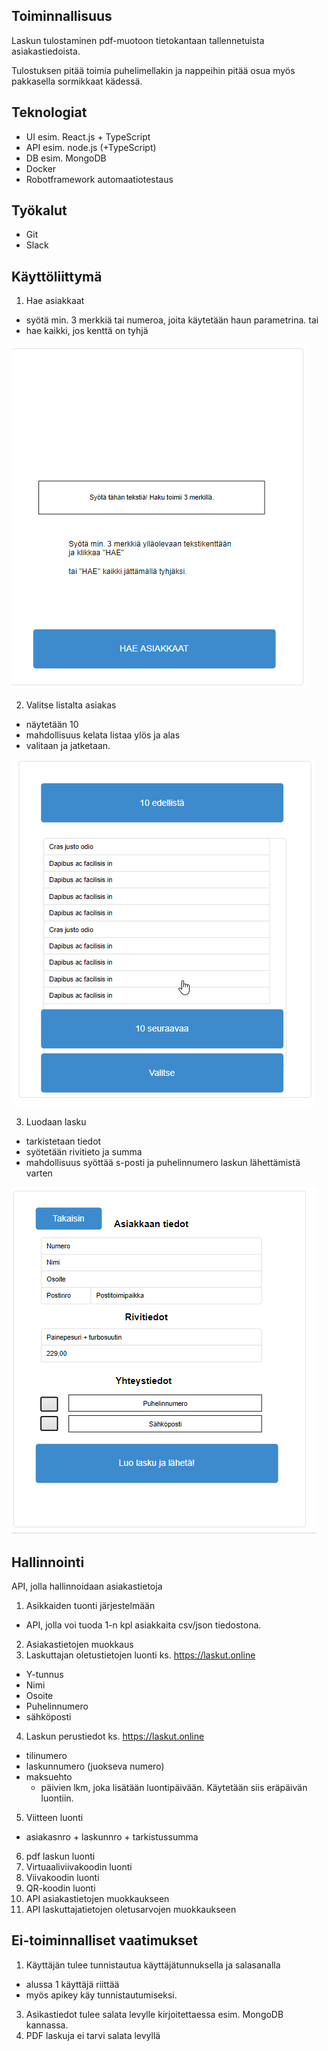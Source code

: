 ## Toiminnallisuus

Laskun tulostaminen pdf-muotoon tietokantaan tallennetuista asiakastiedoista. 

Tulostuksen pitää toimia puhelimellakin ja nappeihin pitää osua myös pakkasella sormikkaat kädessä. 

## Teknologiat 
* UI esim. React.js + TypeScript 
* API esim. node.js (+TypeScript) 
* DB esim. MongoDB 
* Docker 
* Robotframework automaatiotestaus 

## Työkalut 
* Git 
* Slack

## Käyttöliittymä 

1. Hae asiakkaat
- syötä min. 3 merkkiä tai numeroa, joita käytetään haun parametrina.
tai
- hae kaikki, jos kenttä on tyhjä

![Aloitusnäyttö](media/kuva1-3d.png "Aloitusnäkymä")

2. Valitse listalta asiakas
- näytetään 10
- mahdollisuus kelata listaa ylös ja alas
- valitaan ja jatketaan.

![Näytä lista asiakkaista](media/kuva2-3d.png "Listanäkymä")

3. Luodaan lasku
- tarkistetaan tiedot
- syötetään rivitieto ja summa
- mahdollisuus syöttää s-posti ja puhelinnumero laskun lähettämistä varten

![Luo lasku](media/kuva3-3d.png "Laskun luonti")

## Hallinnointi

API, jolla hallinnoidaan asiakastietoja

1. Asikkaiden tuonti järjestelmään 
- API, jolla voi tuoda 1-n kpl asiakkaita csv/json tiedostona.
2. Asiakastietojen muokkaus
3. Laskuttajan oletustietojen luonti ks. https://laskut.online
- Y-tunnus
- Nimi
- Osoite
- Puhelinnumero
- sähköposti
4. Laskun perustiedot ks. https://laskut.online
- tilinumero
- laskunnumero (juokseva numero)
- maksuehto 
   - päivien lkm, joka lisätään luontipäivään. Käytetään siis eräpäivän luontiin.
5. Viitteen luonti
- asiakasnro + laskunnro + tarkistussumma
6. pdf laskun luonti
7. Virtuaaliviivakoodin luonti
8. Viivakoodin luonti
9. QR-koodin luonti
10. API asiakastietojen muokkaukseen
11. API laskuttajatietojen oletusarvojen muokkaukseen

## Ei-toiminnalliset vaatimukset

1. Käyttäjän tulee tunnistautua käyttäjätunnuksella ja salasanalla
- alussa 1 käyttäjä riittää
- myös apikey käy tunnistautumiseksi.
3. Asikastiedot tulee salata levylle kirjoitettaessa esim. MongoDB kannassa.
4. PDF laskuja ei tarvi salata levyllä


